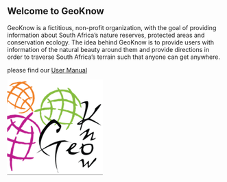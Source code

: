 ## Welcome to GeoKnow 

GeoKnow is a fictitious, non-profit organization, with the goal of providing information about South Africa’s nature reserves, protected areas and conservation ecology. The idea behind GeoKnow is to provide users with information of the natural beauty around them and provide directions in order to traverse South Africa’s terrain such that anyone can get anywhere. 

please find our [User Manual](22913998_UserManual_716.pdf)


![image](image.png)
